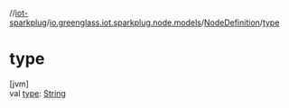 //[iot-sparkplug](../../../index.md)/[io.greenglass.iot.sparkplug.node.models](../index.md)/[NodeDefinition](index.md)/[type](type.md)

# type

[jvm]\
val [type](type.md): [String](https://kotlinlang.org/api/latest/jvm/stdlib/kotlin/-string/index.html)
